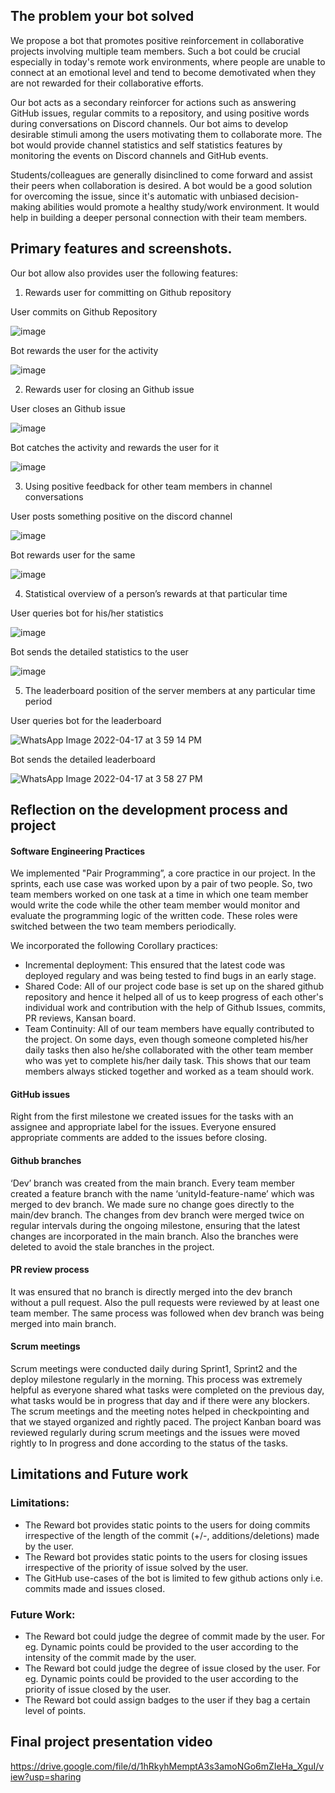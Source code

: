## The problem your bot solved

We propose a bot that promotes positive reinforcement in collaborative projects involving multiple team members. Such a bot could be crucial especially in today's remote work environments, where people are unable to connect at an emotional level and tend to become demotivated when they are not rewarded for their collaborative efforts.

Our bot acts as a secondary reinforcer for actions such as answering GitHub issues, regular commits to a repository, and using positive words during conversations on Discord channels. Our bot aims to develop desirable stimuli among the users motivating them to collaborate more. The bot would provide channel statistics and self statistics features by monitoring the events on Discord channels and GitHub events. 

Students/colleagues are generally disinclined to come forward and assist their peers when collaboration is desired. A bot would be a good solution for overcoming the issue, since it's automatic with unbiased decision-making abilities would promote a healthy study/work environment. It would help in building a deeper personal connection with their team members. 

## Primary features and screenshots.

Our bot allow also provides user the following features:<br>
1. Rewards user for committing on Github repository <br>

User commits on Github Repository <br>

![image](https://media.github.ncsu.edu/user/22719/files/62f280fc-1f29-4723-80e1-3bdbd44168db)<br>

Bot rewards the user for the activity<br>

![image](https://media.github.ncsu.edu/user/22719/files/da868f84-1944-4b7a-a492-6d6fdbd36d28)<br>

2. Rewards user for closing an Github issue <br>

User closes an Github issue<br>

![image](https://media.github.ncsu.edu/user/22719/files/e491fb9d-4d35-4450-bc95-18f59775d930)<br>

Bot catches the activity and rewards the user for it<br>

![image](https://media.github.ncsu.edu/user/22719/files/d73fb2a3-d18b-472e-a875-f2048e1b8937)<br>

3. Using positive feedback for other team members in channel conversations<br>

User posts something positive on the discord channel<br>

![image](https://media.github.ncsu.edu/user/22719/files/a5fd7827-ca04-4565-8d48-c2e6e3b5d56f)<br>

Bot rewards user for the same<br>

![image](https://media.github.ncsu.edu/user/22719/files/834a14d5-b5f0-4055-9ff3-69644af6fe01)<br>

4. Statistical overview of a person’s rewards at that particular time<br>

User queries bot for his/her statistics<br>

![image](https://media.github.ncsu.edu/user/22719/files/41aaa7e1-c6cf-4b6e-a674-5807e0cad660)<br>

Bot sends the detailed statistics to the user<br>

![image](https://media.github.ncsu.edu/user/22719/files/95c419ab-c882-4d97-b049-495cfb5030fe)<br>

5. The leaderboard position of the server members at any particular time period<br>

User queries bot for the leaderboard<br>

![WhatsApp Image 2022-04-17 at 3 59 14 PM](https://media.github.ncsu.edu/user/22729/files/08ff3422-9996-41f8-b597-e1f889ef380a)<br>

Bot sends the detailed leaderboard<br>

![WhatsApp Image 2022-04-17 at 3 58 27 PM](https://media.github.ncsu.edu/user/22729/files/ef6db8b6-ef7b-42d6-80ec-e1cf770bd8e4)<br>


## Reflection on the development process and project

#### Software Engineering Practices
We implemented "Pair Programming”, a core practice in our project. In the sprints, each use case was worked upon by a pair of two people. So, two team members worked on one task at a time in which one team member would write the code while the other team member would monitor and evaluate the programming logic of the written code. These roles were switched between the two team members periodically.
</br>

We incorporated the following Corollary practices:
- Incremental deployment: This ensured that the latest code was deployed regulary and was being tested to find bugs in an early stage. 
- Shared Code: All of our project code base is set up on the shared github repository and hence it helped all of us to keep progress of each other's individual work   and contribution with the help of Github Issues, commits, PR reviews, Kansan board.
- Team Continuity: All of our team members have equally contributed to the project. On some days, even though someone completed his/her daily tasks then also he/she   collaborated with the other team member who was yet to complete his/her daily task. This shows that our team members always sticked together and worked as a team   should work.

#### GitHub issues

Right from the first milestone we created issues for the tasks with an assignee and appropriate label for the issues. Everyone ensured appropriate comments are added to the issues before closing.

#### Github branches
‘Dev’ branch was created from the main branch. Every team member created a feature branch with the name ‘unityId-feature-name’ which was merged to dev branch. We made sure no change goes directly to the main/dev branch. The changes from dev branch were merged twice on regular intervals during the ongoing milestone, ensuring that the latest changes are incorporated in the main branch. Also the branches were deleted to avoid the stale branches in the project.

#### PR review process
It was ensured that no branch is directly merged into the dev branch without a pull request. Also the pull requests were reviewed by at least one team member. The same process was followed when dev branch was being merged into main branch.

#### Scrum meetings
Scrum meetings were conducted daily during Sprint1, Sprint2 and the deploy milestone regularly in the morning. This process was extremely helpful as everyone shared what tasks were completed on the previous day, what tasks would be in progress that day and if there were any blockers. The scrum meetings and the meeting notes helped in checkpointing and that we stayed organized and rightly paced. The project Kanban board was reviewed regularly during scrum meetings and the issues were moved rightly to In progress and done according to the status of the tasks.
</br>

## Limitations and Future work
### Limitations:
- The Reward bot provides static points to the users for doing commits irrespective of the length of the commit (+/-, additions/deletions) made by the user.
- The Reward bot provides static points to the users for closing issues irrespective of the priority of issue solved by the user.
- The GitHub use-cases of the bot is limited to few github actions only i.e. commits made and issues closed.

### Future Work:
- The Reward bot could judge the degree of commit made by the user. For eg. Dynamic points could be provided to the user according to the intensity of the commit made by the user.
- The Reward bot could judge the degree of issue closed by the user. For eg. Dynamic points could be provided to the user according to the priority of issue closed by the user.
- The Reward bot could assign badges to the user if they bag a certain level of points.


## Final project presentation video
https://drive.google.com/file/d/1hRkyhMemptA3s3amoNGo6mZIeHa_XguI/view?usp=sharing

